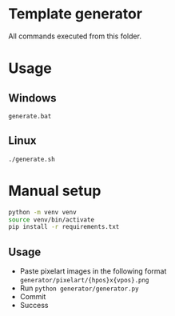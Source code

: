 # Template generator

All commands executed from this folder.

# Usage
## Windows
```
generate.bat
```

## Linux
```shell
./generate.sh
```

# Manual setup
```bash
python -m venv venv
source venv/bin/activate
pip install -r requirements.txt
```

## Usage
* Paste pixelart images in the following format `generator/pixelart/{hpos}x{vpos}.png`
* Run `python generator/generator.py`
* Commit
* Success